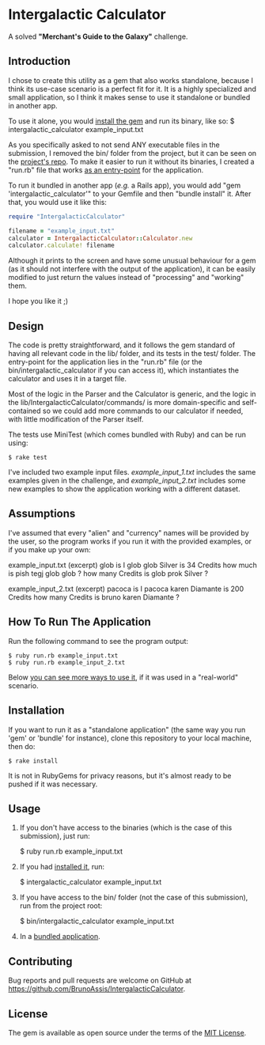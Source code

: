 # Intergalactic Calculator

A solved **"Merchant's Guide to the Galaxy"** challenge.

## Introduction

I chose to create this utility as a gem that also works standalone, because I
think its use-case scenario is a perfect fit for it. It is a highly specialized
and small application, so I think it makes sense to use it standalone or bundled
in another app.

To use it alone, you would [install the gem](#installation) and run its binary,
like so:
    $ intergalactic_calculator example_input.txt

As you specifically asked to not send ANY executable files in the submission,
I removed the bin/ folder from the project, but it can be seen on the [project's
repo](https://www.github.com/BrunoAssis/IntergalacticCalculator). To make it
easier to run it without its binaries, I created a "run.rb" file that works
[as an entry-point](#how-to-run-the-application) for the application.

To run it bundled in another app (*e.g.* a Rails app), you would add
"gem 'intergalactic_calculator'" to your Gemfile and then "bundle install" it.
After that, you would use it like this:

```ruby
require "IntergalacticCalculator"

filename = "example_input.txt"
calculator = IntergalacticCalculator::Calculator.new
calculator.calculate! filename
```

Although it prints to the screen and have some unusual behaviour for a gem (as
it should not interfere with the output of the application), it can be easily
modified to just return the values instead of "processing" and "working" them.

I hope you like it ;)

## Design

The code is pretty straightforward, and it follows the gem standard of having
all relevant code in the lib/ folder, and its tests in the test/ folder. The
entry-point for the application lies in the "run.rb" file (or the
bin/intergalactic_calculator if you can access it), which instantiates the
calculator and uses it in a target file.

Most of the logic in the Parser and the Calculator is generic, and the logic in
the lib/IntergalacticCalculator/commands/ is more domain-specific and
self-contained so we could add more commands to our calculator if needed, with
little modification of the Parser itself.

The tests use MiniTest (which comes bundled with Ruby) and can be run using:

    $ rake test

I've included two example input files. *example_input_1.txt* includes the same
examples given in the challenge, and *example_input_2.txt* includes some new
examples to show the application working with a different dataset.

## Assumptions

I've assumed that every "alien" and "currency" names will be provided by the
user, so the program works if you run it with the provided examples, or if you
make up your own:

example_input.txt (excerpt)
    glob is I
    glob glob Silver is 34 Credits
    how much is pish tegj glob glob ?
    how many Credits is glob prok Silver ?

example_input_2.txt (excerpt)
    pacoca is I
    pacoca karen Diamante is 200 Credits
    how many Credits is bruno karen Diamante ?

## How To Run The Application

Run the following command to see the program output:

    $ ruby run.rb example_input.txt
    $ ruby run.rb example_input_2.txt

Below [you can see more ways to use it](#usage), if it was used in a
"real-world" scenario.

## Installation

If you want to run it as a "standalone application" (the same way you run 'gem'
or 'bundle' for instance), clone this repository to your local machine, then do:

    $ rake install

It is not in RubyGems for privacy reasons, but it's almost ready to be pushed
if it was necessary.

## Usage

1) If you don't have access to the binaries (which is the case of this
submission), just run:

    $ ruby run.rb example_input.txt

2) If you had [installed it](#installation), run:

    $ intergalactic_calculator example_input.txt

3) If you have access to the bin/ folder (not the case of this submission),
run from the project root:

    $ bin/intergalactic_calculator example_input.txt

4) In a [bundled application](#introduction).

## Contributing

Bug reports and pull requests are welcome on GitHub at https://github.com/BrunoAssis/IntergalacticCalculator.

## License

The gem is available as open source under the terms of the [MIT License](http://opensource.org/licenses/MIT).
